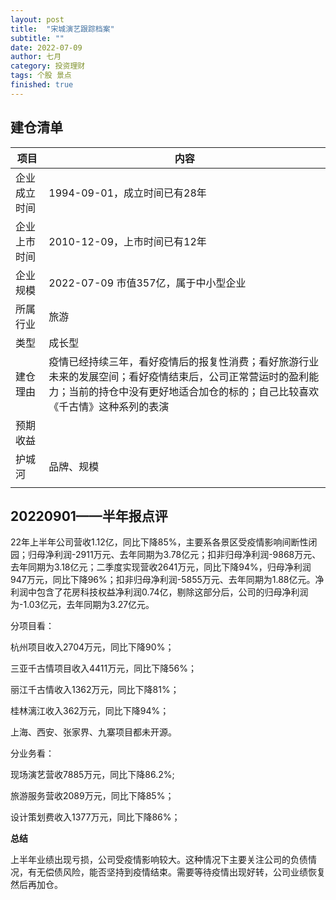 ```yaml
---
layout: post
title:  "宋城演艺跟踪档案"
subtitle: ""
date: 2022-07-09
author: 七月
category: 投资理财
tags: 个股 景点
finished: true
---
```


## 建仓清单

| 项目         | 内容                                                         |
| ------------ | ------------------------------------------------------------ |
| 企业成立时间 | 1994-09-01，成立时间已有28年                                 |
| 企业上市时间 | 2010-12-09，上市时间已有12年                                 |
| 企业规模     | 2022-07-09 市值357亿，属于中小型企业                         |
| 所属行业     | 旅游                                                         |
| 类型         | 成长型                                                       |
| 建仓理由     | 疫情已经持续三年，看好疫情后的报复性消费；看好旅游行业未来的发展空间；看好疫情结束后，公司正常营运时的盈利能力；当前的持仓中没有更好地适合加仓的标的；自己比较喜欢《千古情》这种系列的表演 |
| 预期收益     |                                                              |
| 护城河       | 品牌、规模                                                   |
|              |                                                              |

## 20220901——半年报点评

22年上半年公司营收1.12亿，同比下降85%，主要系各景区受疫情影响间断性闭园；归母净利润-2911万元、去年同期为3.78亿元；扣非归母净利润-9868万元、去年同期为3.18亿元；二季度实现营收2641万元，同比下降94%，归母净利润947万元，同比下降96%；扣非归母净利润-5855万元、去年同期为1.88亿元。净利润中包含了花房科技权益净利润0.74亿，剔除这部分后，公司的归母净利润为-1.03亿元，去年同期为3.27亿元。

分项目看：

杭州项目收入2704万元，同比下降90%；

三亚千古情项目收入4411万元，同比下降56%；

丽江千古情收入1362万元，同比下降81%；

桂林漓江收入362万元，同比下降94%；

上海、西安、张家界、九寨项目都未开源。

分业务看：

现场演艺营收7885万元，同比下降86.2%;

旅游服务营收2089万元，同比下降85%；

设计策划费收入1377万元，同比下降86%；

**总结**

上半年业绩出现亏损，公司受疫情影响较大。这种情况下主要关注公司的负债情况，有无偿债风险，能否坚持到疫情结束。需要等待疫情出现好转，公司业绩恢复然后再加仓。

